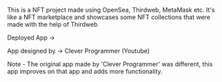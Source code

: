 This is a NFT project made using OpenSea, Thirdweb, MetaMask etc. It's like a NFT marketplace and showcases some NFT collections that were made with the help of Thirdweb

Deployed App -> 

App designed by -> Clever Programmer (Youtube)

Note - The original app made by 'Clever Programmer' was different, this app improves on that app and adds more functionality.
